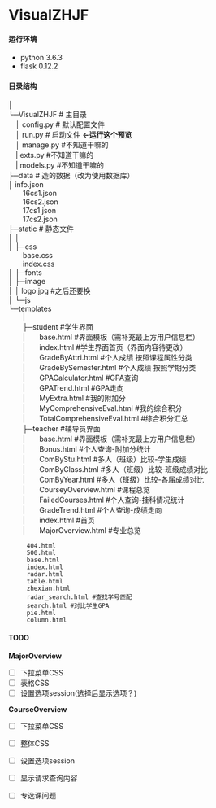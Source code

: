 # VisualZHJF

#### 运行环境
- python 3.6.3
- flask 0.12.2

#### 目录结构
│    
└─VisualZHJF    # 主目录  
    &emsp;│  config.py    # 默认配置文件  
    &emsp;│  run.py        # 启动文件 **<-运行这个预览**  
    &emsp;│  manage.py     #不知道干嘛的  
    &emsp;|  exts.py       #不知道干嘛的  
    &emsp;|  models.py     #不知道干嘛的     
    ├─data        # 造的数据（改为使用数据库）  
    │  info.json  
       &emsp;&emsp;16cs1.json  
       &emsp;&emsp;16cs2.json  
       &emsp;&emsp;17cs1.json  
       &emsp;&emsp;17cs2.json  
    ├─static        # 静态文件  
    │  │    
    │  ├─css  
          &emsp;&emsp;base.css  
          &emsp;&emsp;index.css  
    │  ├─fonts   
    │  ├─image  
    │  │      logo.jpg #之后还要换   
    │  └─js   
    └─templates  
       &emsp;&emsp;|  
       &emsp;&emsp;├─student #学生界面  
       &emsp;&emsp;|&emsp;&emsp;base.html #界面模板（需补充最上方用户信息栏）  
       &emsp;&emsp;|&emsp;&emsp;index.html #学生界面首页（界面内容待更改）  
       &emsp;&emsp;|&emsp;&emsp;GradeByAttri.html #个人成绩 按照课程属性分类  
       &emsp;&emsp;|&emsp;&emsp;GradeBySemester.html #个人成绩 按照学期分类  
       &emsp;&emsp;|&emsp;&emsp;GPACalculator.html #GPA查询  
       &emsp;&emsp;|&emsp;&emsp;GPATrend.html #GPA走向  
       &emsp;&emsp;|&emsp;&emsp;MyExtra.html #我的附加分  
       &emsp;&emsp;|&emsp;&emsp;MyComprehensiveEval.html #我的综合积分  
       &emsp;&emsp;|&emsp;&emsp;TotalComprehensiveEval.html #综合积分汇总  
       &emsp;&emsp;├─teacher #辅导员界面  
       &emsp;&emsp;|&emsp;&emsp;base.html #界面模板（需补充最上方用户信息栏）  
       &emsp;&emsp;|&emsp;&emsp;Bonus.html #个人查询-附加分统计    
       &emsp;&emsp;|&emsp;&emsp;ComByStu.html #多人（班级）比较-学生成绩  
       &emsp;&emsp;|&emsp;&emsp;ComByClass.html #多人（班级）比较-班级成绩对比  
       &emsp;&emsp;|&emsp;&emsp;ComByYear.html #多人（班级）比较-各届成绩对比   
       &emsp;&emsp;|&emsp;&emsp;CourseyOverview.html #课程总览  
       &emsp;&emsp;|&emsp;&emsp;FailedCourses.html #个人查询-挂科情况统计  
       &emsp;&emsp;|&emsp;&emsp;GradeTrend.html #个人查询-成绩走向  
       &emsp;&emsp;|&emsp;&emsp;index.html #首页  
       &emsp;&emsp;|&emsp;&emsp;MajorOverview.html #专业总览  
       
       

         404.html  
         500.html
         base.html  
         index.html   
         radar.html  
         table.html  
         zhexian.html  
         radar_search.html #查找学号匹配  
         search.html #对比学生GPA
         pie.html  
         column.html  

#### TODO 

**MajorOverview**  
- [ ] 下拉菜单CSS  
- [ ] 表格CSS  
- [ ] 设置选项session(选择后显示选项？)  

**CourseOverview**  
- [ ] 下拉菜单CSS  
- [ ] 整体CSS  
- [ ] 设置选项session  
- [ ] 显示请求查询内容  
- [ ] 专选课问题  

